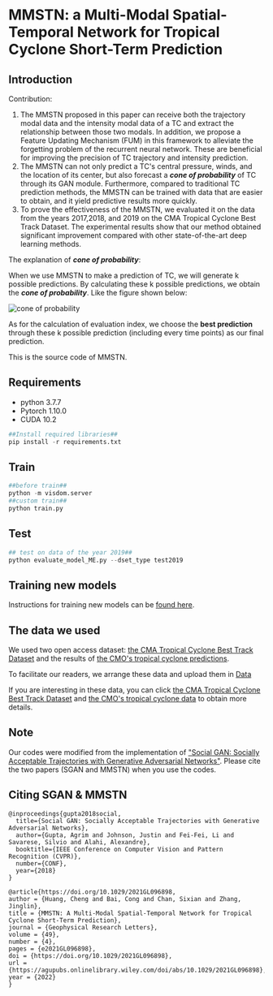 # MMSTN: a Multi-Modal Spatial-Temporal Network for Tropical Cyclone Short-Term Prediction
## Introduction
Contribution:

1. The MMSTN proposed in this paper can receive both the trajectory modal data and the intensity modal data of a TC and extract the relationship between those two modals. In addition, we propose a Feature Updating Mechanism (FUM) in this framework to alleviate the forgetting problem of the recurrent neural network. These are beneficial for improving the precision of TC trajectory and intensity prediction.
2. The MMSTN can not only predict a TC's central pressure, winds, and the location of its center, but also forecast a ***cone of probability*** of TC through its GAN module. Furthermore, compared to traditional TC prediction methods, the MMSTN can be trained with data that are easier to obtain, and it yield predictive results more quickly.
3. To prove the effectiveness of the MMSTN, we evaluated it on the data from the years 2017,2018, and 2019 on the CMA Tropical Cyclone Best Track Dataset. The experimental results show that our method obtained significant improvement compared with other state-of-the-art deep learning methods.

The explanation of ***cone of probability***:

When we use MMSTN to make a prediction of TC, we will generate k possible predictions. By calculating these k possible predictions, we obtain the ***cone of probability***. Like the figure shown below: 

![***cone of probability***](http://www.baidu.com/img/bdlogo.gif "百度logo")

As for the calculation of evaluation index, we choose the **best prediction** through these k possible prediction (including every time points) as our final prediction.

This is the source code of MMSTN.
## Requirements 
* python 3.7.7
* Pytorch 1.10.0
* CUDA 10.2
```python
##Install required libraries##
pip install -r requirements.txt
```
## Train
```python
##before train##
python -m visdom.server
##custom train##
python train.py
```
## Test
```python
## test on data of the year 2019##
python evaluate_model_ME.py --dset_type test2019
```
## Training new models
Instructions for training new models can be [found here](https://github.com/Zjut-MultimediaPlus/MMSTN/blob/main/TRAINING.md).

## The data we used
We used two open access dataset: [the CMA Tropical Cyclone Best Track Dataset](https://tcdata.typhoon.org.cn/en/zjljsjj_sm.html) 
and the results of [the CMO's tropical cyclone predictions](http://typhoon.nmc.cn/web.html).

To facilitate our readers, we arrange these data and upload them in [Data](https://github.com/Zjut-MultimediaPlus/MMSTN/tree/main/Data)

If you are interesting in these data, you can click [the CMA Tropical Cyclone Best Track Dataset](https://tcdata.typhoon.org.cn/en/zjljsjj_sm.html) and
[the CMO's tropical cyclone data](http://typhoon.nmc.cn/web.html) to obtain more details. 



## Note
Our codes were modified from the implementation of ["Social GAN: Socially Acceptable Trajectories with Generative Adversarial Networks"](https://github.com/agrimgupta92/sgan). Please cite the two papers (SGAN and MMSTN) when you use the codes.
## Citing SGAN & MMSTN
```
@inproceedings{gupta2018social,
  title={Social GAN: Socially Acceptable Trajectories with Generative Adversarial Networks},
  author={Gupta, Agrim and Johnson, Justin and Fei-Fei, Li and Savarese, Silvio and Alahi, Alexandre},
  booktitle={IEEE Conference on Computer Vision and Pattern Recognition (CVPR)},
  number={CONF},
  year={2018}
}
```

```
@article{https://doi.org/10.1029/2021GL096898,
author = {Huang, Cheng and Bai, Cong and Chan, Sixian and Zhang, Jinglin},
title = {MMSTN: A Multi-Modal Spatial-Temporal Network for Tropical Cyclone Short-Term Prediction},
journal = {Geophysical Research Letters},
volume = {49},
number = {4},
pages = {e2021GL096898},
doi = {https://doi.org/10.1029/2021GL096898},
url = {https://agupubs.onlinelibrary.wiley.com/doi/abs/10.1029/2021GL096898},
year = {2022}
}
```
